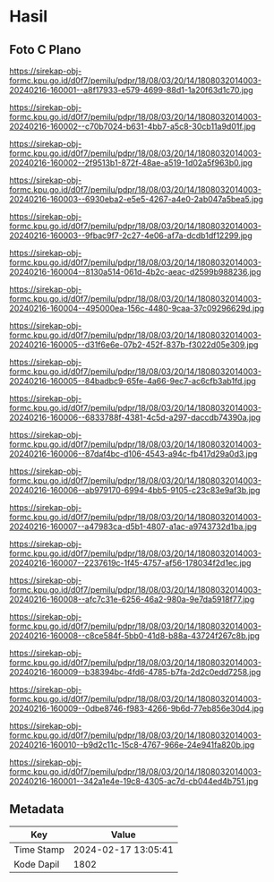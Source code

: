 # Hasil

## Foto C Plano

https://sirekap-obj-formc.kpu.go.id/d0f7/pemilu/pdpr/18/08/03/20/14/1808032014003-20240216-160001--a8f17933-e579-4699-88d1-1a20f63d1c70.jpg

https://sirekap-obj-formc.kpu.go.id/d0f7/pemilu/pdpr/18/08/03/20/14/1808032014003-20240216-160002--c70b7024-b631-4bb7-a5c8-30cb11a9d01f.jpg

https://sirekap-obj-formc.kpu.go.id/d0f7/pemilu/pdpr/18/08/03/20/14/1808032014003-20240216-160002--2f9513b1-872f-48ae-a519-1d02a5f963b0.jpg

https://sirekap-obj-formc.kpu.go.id/d0f7/pemilu/pdpr/18/08/03/20/14/1808032014003-20240216-160003--6930eba2-e5e5-4267-a4e0-2ab047a5bea5.jpg

https://sirekap-obj-formc.kpu.go.id/d0f7/pemilu/pdpr/18/08/03/20/14/1808032014003-20240216-160003--9fbac9f7-2c27-4e06-af7a-dcdb1df12299.jpg

https://sirekap-obj-formc.kpu.go.id/d0f7/pemilu/pdpr/18/08/03/20/14/1808032014003-20240216-160004--8130a514-061d-4b2c-aeac-d2599b988236.jpg

https://sirekap-obj-formc.kpu.go.id/d0f7/pemilu/pdpr/18/08/03/20/14/1808032014003-20240216-160004--495000ea-156c-4480-9caa-37c09296629d.jpg

https://sirekap-obj-formc.kpu.go.id/d0f7/pemilu/pdpr/18/08/03/20/14/1808032014003-20240216-160005--d31f6e6e-07b2-452f-837b-f3022d05e309.jpg

https://sirekap-obj-formc.kpu.go.id/d0f7/pemilu/pdpr/18/08/03/20/14/1808032014003-20240216-160005--84badbc9-65fe-4a66-9ec7-ac6cfb3ab1fd.jpg

https://sirekap-obj-formc.kpu.go.id/d0f7/pemilu/pdpr/18/08/03/20/14/1808032014003-20240216-160006--6833788f-4381-4c5d-a297-daccdb74390a.jpg

https://sirekap-obj-formc.kpu.go.id/d0f7/pemilu/pdpr/18/08/03/20/14/1808032014003-20240216-160006--87daf4bc-d106-4543-a94c-fb417d29a0d3.jpg

https://sirekap-obj-formc.kpu.go.id/d0f7/pemilu/pdpr/18/08/03/20/14/1808032014003-20240216-160006--ab979170-6994-4bb5-9105-c23c83e9af3b.jpg

https://sirekap-obj-formc.kpu.go.id/d0f7/pemilu/pdpr/18/08/03/20/14/1808032014003-20240216-160007--a47983ca-d5b1-4807-a1ac-a9743732d1ba.jpg

https://sirekap-obj-formc.kpu.go.id/d0f7/pemilu/pdpr/18/08/03/20/14/1808032014003-20240216-160007--2237619c-1f45-4757-af56-178034f2d1ec.jpg

https://sirekap-obj-formc.kpu.go.id/d0f7/pemilu/pdpr/18/08/03/20/14/1808032014003-20240216-160008--afc7c31e-6256-46a2-980a-9e7da5918f77.jpg

https://sirekap-obj-formc.kpu.go.id/d0f7/pemilu/pdpr/18/08/03/20/14/1808032014003-20240216-160008--c8ce584f-5bb0-41d8-b88a-43724f267c8b.jpg

https://sirekap-obj-formc.kpu.go.id/d0f7/pemilu/pdpr/18/08/03/20/14/1808032014003-20240216-160009--b38394bc-4fd6-4785-b7fa-2d2c0edd7258.jpg

https://sirekap-obj-formc.kpu.go.id/d0f7/pemilu/pdpr/18/08/03/20/14/1808032014003-20240216-160009--0dbe8746-f983-4266-9b6d-77eb856e30d4.jpg

https://sirekap-obj-formc.kpu.go.id/d0f7/pemilu/pdpr/18/08/03/20/14/1808032014003-20240216-160010--b9d2c11c-15c8-4767-966e-24e941fa820b.jpg

https://sirekap-obj-formc.kpu.go.id/d0f7/pemilu/pdpr/18/08/03/20/14/1808032014003-20240216-160001--342a1e4e-19c8-4305-ac7d-cb044ed4b751.jpg


## Metadata

| Key        | Value               |
| ---------- | ------------------- |
| Time Stamp | 2024-02-17 13:05:41 |
| Kode Dapil | 1802                |



